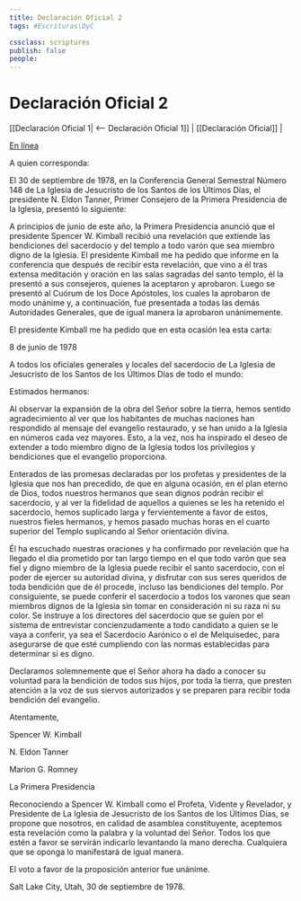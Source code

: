 ```yaml
---
title: Declaración Oficial 2
tags: #Escrituras\DyC

cssclass: scriptures
publish: false
people:
---
```


# Declaración Oficial 2
[[Declaración Oficial 1| <-- Declaración Oficial 1]] | [[Declaración Oficial]] |

[En línea](https://www.churchofjesuschrist.org/study/scriptures/dc-testament/od/2?lang=spa)

A quien corresponda:

El 30 de septiembre de 1978, en la Conferencia General Semestral Número 148 de La Iglesia de Jesucristo de los Santos de los Últimos Días, el presidente N. Eldon Tanner, Primer Consejero de la Primera Presidencia de la Iglesia, presentó lo siguiente:

A principios de junio de este año, la Primera Presidencia anunció que el presidente Spencer W. Kimball recibió una revelación que extiende las bendiciones del sacerdocio y del templo a todo varón que sea miembro digno de la Iglesia. El presidente Kimball me ha pedido que informe en la conferencia que después de recibir esta revelación, que vino a él tras extensa meditación y oración en las salas sagradas del santo templo, él la presentó a sus consejeros, quienes la aceptaron y aprobaron. Luego se presentó al Cuórum de los Doce Apóstoles, los cuales la aprobaron de modo unánime y, a continuación, fue presentada a todas las demás Autoridades Generales, que de igual manera la aprobaron unánimemente.

El presidente Kimball me ha pedido que en esta ocasión lea esta carta:

8 de junio de 1978

A todos los oficiales generales y locales del sacerdocio de La Iglesia de Jesucristo de los Santos de los Últimos Días de todo el mundo:

Estimados hermanos:

Al observar la expansión de la obra del Señor sobre la tierra, hemos sentido agradecimiento al ver que los habitantes de muchas naciones han respondido al mensaje del evangelio restaurado, y se han unido a la Iglesia en números cada vez mayores. Esto, a la vez, nos ha inspirado el deseo de extender a todo miembro digno de la Iglesia todos los privilegios y bendiciones que el evangelio proporciona.

Enterados de las promesas declaradas por los profetas y presidentes de la Iglesia que nos han precedido, de que en alguna ocasión, en el plan eterno de Dios, todos nuestros hermanos que sean dignos podrán recibir el sacerdocio, y al ver la fidelidad de aquellos a quienes se les ha retenido el sacerdocio, hemos suplicado larga y fervientemente a favor de estos, nuestros fieles hermanos, y hemos pasado muchas horas en el cuarto superior del Templo suplicando al Señor orientación divina.

Él ha escuchado nuestras oraciones y ha confirmado por revelación que ha llegado el día prometido por tan largo tiempo en el que todo varón que sea fiel y digno miembro de la Iglesia puede recibir el santo sacerdocio, con el poder de ejercer su autoridad divina, y disfrutar con sus seres queridos de toda bendición que de él procede, incluso las bendiciones del templo. Por consiguiente, se puede conferir el sacerdocio a todos los varones que sean miembros dignos de la Iglesia sin tomar en consideración ni su raza ni su color. Se instruye a los directores del sacerdocio que se guíen por el sistema de entrevistar concienzudamente a todo candidato a quien se le vaya a conferir, ya sea el Sacerdocio Aarónico o el de Melquisedec, para asegurarse de que esté cumpliendo con las normas establecidas para determinar si es digno.

Declaramos solemnemente que el Señor ahora ha dado a conocer su voluntad para la bendición de todos sus hijos, por toda la tierra, que presten atención a la voz de sus siervos autorizados y se preparen para recibir toda bendición del evangelio.

Atentamente,

Spencer W. Kimball

N. Eldon Tanner

Marion G. Romney

La Primera Presidencia

Reconociendo a Spencer W. Kimball como el Profeta, Vidente y Revelador, y Presidente de La Iglesia de Jesucristo de los Santos de los Últimos Días, se propone que nosotros, en calidad de asamblea constituyente, aceptemos esta revelación como la palabra y la voluntad del Señor. Todos los que estén a favor se servirán indicarlo levantando la mano derecha. Cualquiera que se oponga lo manifestará de igual manera.

El voto a favor de la proposición anterior fue unánime.

Salt Lake City, Utah, 30 de septiembre de 1978.

